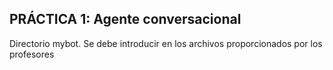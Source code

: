 ## PRÁCTICA 1: Agente conversacional

Directorio mybot. Se debe introducir en los archivos proporcionados por los profesores
